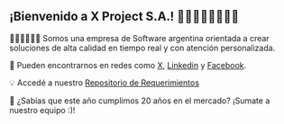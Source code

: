 ## ¡Bienvenido a X Project S.A.! 👋🏼👨🏻‍💻👩🏻‍💻

🙋🏻‍♀️🙋🏻‍♂️ Somos una empresa de Software argentina orientada a crear soluciones de alta calidad en tiempo real y con atención personalizada.

🌈 Pueden encontrarnos en redes como [X](https://twitter.com/XProjectSA), [Linkedin](https://www.linkedin.com/company/x-project-s.a.) y [Facebook](https://www.facebook.com/Xprojectsa).

💡 Accedé a nuestro [Repositorio de Requerimientos](https://github.com/X-Project-SA/Requerimientos)

🍿 ¿Sabías que este año cumplimos 20 años en el mercado? ¡Sumate a nuestro equipo :)!
